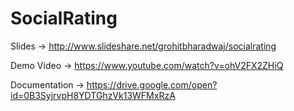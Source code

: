 # SocialRating

Slides -> http://www.slideshare.net/grohitbharadwaj/socialrating

Demo Video -> https://www.youtube.com/watch?v=ohV2FX2ZHiQ

Documentation -> https://drive.google.com/open?id=0B3SyjrvpH8YDTGhzVk13WFMxRzA
